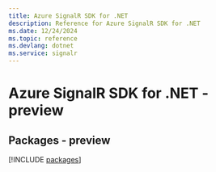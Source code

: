 ```yaml
---
title: Azure SignalR SDK for .NET
description: Reference for Azure SignalR SDK for .NET
ms.date: 12/24/2024
ms.topic: reference
ms.devlang: dotnet
ms.service: signalr
---
```

# Azure SignalR SDK for .NET - preview
## Packages - preview
[!INCLUDE [packages](signalr-index.md)]